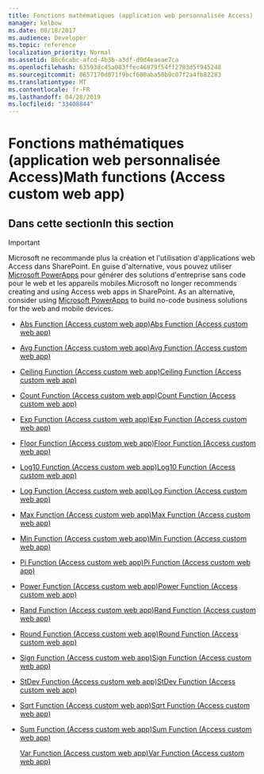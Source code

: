 ```yaml
---
title: Fonctions mathématiques (application web personnalisée Access)
manager: kelbow
ms.date: 08/18/2017
ms.audience: Developer
ms.topic: reference
localization_priority: Normal
ms.assetid: 88c6cabc-afcd-4b3b-a3df-d0d4eaeae7ca
ms.openlocfilehash: 63593dc45a083ffec46879f54ff2783d5f945248
ms.sourcegitcommit: 8657170d071f9bcf680aba50b9c07f2a4fb82283
ms.translationtype: MT
ms.contentlocale: fr-FR
ms.lasthandoff: 04/28/2019
ms.locfileid: "33408844"
---
```

# <a name="math-functions-access-custom-web-app"></a><span data-ttu-id="a6027-102">Fonctions mathématiques (application web personnalisée Access)</span><span class="sxs-lookup"><span data-stu-id="a6027-102">Math functions (Access custom web app)</span></span>

## <a name="in-this-section"></a><span data-ttu-id="a6027-103">Dans cette section</span><span class="sxs-lookup"><span data-stu-id="a6027-103">In this section</span></span>

> [!IMPORTANT]
> <span data-ttu-id="a6027-p101">Microsoft ne recommande plus la création et l'utilisation d'applications web Access dans SharePoint. En guise d'alternative, vous pouvez utiliser [Microsoft PowerApps](https://powerapps.microsoft.com/en-us/) pour générer des solutions d'entreprise sans code pour le web et les appareils mobiles.</span><span class="sxs-lookup"><span data-stu-id="a6027-p101">Microsoft no longer recommends creating and using Access web apps in SharePoint. As an alternative, consider using [Microsoft PowerApps](https://powerapps.microsoft.com/en-us/) to build no-code business solutions for the web and mobile devices.</span></span> 
  
- [<span data-ttu-id="a6027-106">Abs Function (Access custom web app)</span><span class="sxs-lookup"><span data-stu-id="a6027-106">Abs Function (Access custom web app)</span></span>](abs-function-access-custom-web-app.md)
    
- [<span data-ttu-id="a6027-107">Avg Function (Access custom web app)</span><span class="sxs-lookup"><span data-stu-id="a6027-107">Avg Function (Access custom web app)</span></span>](avg-function-access-custom-web-app.md)
    
- [<span data-ttu-id="a6027-108">Ceiling Function (Access custom web app)</span><span class="sxs-lookup"><span data-stu-id="a6027-108">Ceiling Function (Access custom web app)</span></span>](ceiling-function-access-custom-web-app.md)
    
- [<span data-ttu-id="a6027-109">Count Function (Access custom web app)</span><span class="sxs-lookup"><span data-stu-id="a6027-109">Count Function (Access custom web app)</span></span>](count-function-access-custom-web-app.md)
    
- [<span data-ttu-id="a6027-110">Exp Function (Access custom web app)</span><span class="sxs-lookup"><span data-stu-id="a6027-110">Exp Function (Access custom web app)</span></span>](exp-function-access-custom-web-app.md)
    
- [<span data-ttu-id="a6027-111">Floor Function (Access custom web app)</span><span class="sxs-lookup"><span data-stu-id="a6027-111">Floor Function (Access custom web app)</span></span>](floor-function-access-custom-web-app.md)
    
- [<span data-ttu-id="a6027-112">Log10 Function (Access custom web app)</span><span class="sxs-lookup"><span data-stu-id="a6027-112">Log10 Function (Access custom web app)</span></span>](log10-function-access-custom-web-app.md)
    
- [<span data-ttu-id="a6027-113">Log Function (Access custom web app)</span><span class="sxs-lookup"><span data-stu-id="a6027-113">Log Function (Access custom web app)</span></span>](log-function-access-custom-web-app.md)
    
- [<span data-ttu-id="a6027-114">Max Function (Access custom web app)</span><span class="sxs-lookup"><span data-stu-id="a6027-114">Max Function (Access custom web app)</span></span>](max-function-access-custom-web-app.md)
    
- [<span data-ttu-id="a6027-115">Min Function (Access custom web app)</span><span class="sxs-lookup"><span data-stu-id="a6027-115">Min Function (Access custom web app)</span></span>](min-function-access-custom-web-app.md)
    
- [<span data-ttu-id="a6027-116">Pi Function (Access custom web app)</span><span class="sxs-lookup"><span data-stu-id="a6027-116">Pi Function (Access custom web app)</span></span>](pi-function-access-custom-web-app.md)
    
- [<span data-ttu-id="a6027-117">Power Function (Access custom web app)</span><span class="sxs-lookup"><span data-stu-id="a6027-117">Power Function (Access custom web app)</span></span>](power-function-access-custom-web-app.md)
    
- [<span data-ttu-id="a6027-118">Rand Function (Access custom web app)</span><span class="sxs-lookup"><span data-stu-id="a6027-118">Rand Function (Access custom web app)</span></span>](rand-function-access-custom-web-app.md)
    
- [<span data-ttu-id="a6027-119">Round Function (Access custom web app)</span><span class="sxs-lookup"><span data-stu-id="a6027-119">Round Function (Access custom web app)</span></span>](round-function-access-custom-web-app.md)
    
- [<span data-ttu-id="a6027-120">Sign Function (Access custom web app)</span><span class="sxs-lookup"><span data-stu-id="a6027-120">Sign Function (Access custom web app)</span></span>](sign-function-access-custom-web-app.md)
    
- [<span data-ttu-id="a6027-121">StDev Function (Access custom web app)</span><span class="sxs-lookup"><span data-stu-id="a6027-121">StDev Function (Access custom web app)</span></span>](stdev-function-access-custom-web-app.md)
    
- [<span data-ttu-id="a6027-122">Sqrt Function (Access custom web app)</span><span class="sxs-lookup"><span data-stu-id="a6027-122">Sqrt Function (Access custom web app)</span></span>](sqrt-function-access-custom-web-app.md)
    
- [<span data-ttu-id="a6027-123">Sum Function (Access custom web app)</span><span class="sxs-lookup"><span data-stu-id="a6027-123">Sum Function (Access custom web app)</span></span>](sum-function-access-custom-web-app.md)
    
    [<span data-ttu-id="a6027-124">Var Function (Access custom web app)</span><span class="sxs-lookup"><span data-stu-id="a6027-124">Var Function (Access custom web app)</span></span>](var-function-access-custom-web-app.md)
    

